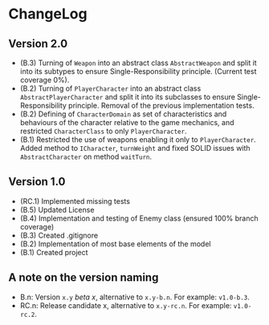 ChangeLog
=========

Version 2.0
-----------
- (B.3) Turning of ``Weapon`` into an abstract class ``AbstractWeapon`` and split it into its
        subtypes to ensure Single-Responsibility principle. (Current test coverage 0%).
- (B.2) Turning of ``PlayerCharacter`` into an abstract class ``AbstractPlayerCharacter`` and split
        it into its subclasses to ensure Single-Responsibility principle. Removal of the previous
        implementation tests.
- (B.2) Defining of ``CharacterDomain`` as set of characteristics and behaviours of the character
        relative to the game mechanics, and restricted ``CharacterClass`` to only
        ``PlayerCharacter``.
- (B.1) Restricted the use of weapons enabling it only to ``PlayerCharacter``.
        Added method to ``ICharacter``, ``turnWeight`` and fixed SOLID issues with
        ``AbstractCharacter`` on method ``waitTurn``.

Version 1.0
-----------
- (RC.1) Implemented missing tests
- (B.5) Updated License
- (B.4) Implementation and testing of Enemy class (ensured 100% branch coverage)
- (B.3) Created .gitignore
- (B.2) Implementation of most base elements of the model
- (B.1) Created project

A note on the version naming
----------------------------
- B.n: Version ``x.y`` _beta x_, alternative to ``x.y-b.n``.
  For example: ``v1.0-b.3``.
- RC.n: Release candidate x, alternative to ``x.y-rc.n``.
  For example: ``v1.0-rc.2``.